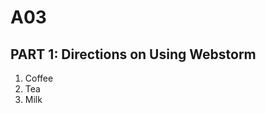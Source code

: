 # A03
<h2>PART 1: Directions on Using Webstorm</h2>
<ol>
  <li>Coffee</li>
  <li>Tea</li>
  <li>Milk</li>
</ol>

